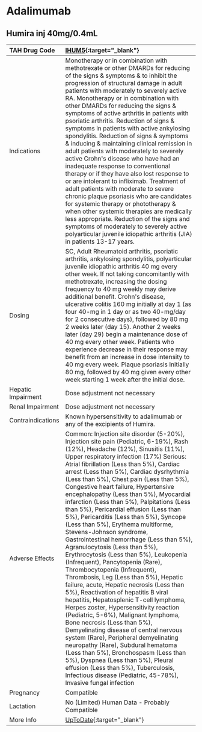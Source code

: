 # Adalimumab

## Humira inj 40mg/0.4mL

| TAH Drug Code      | [IHUM5](https://www.tahsda.org.tw/drugs/hissearch.php?drug_code=IHUM5){:target="_blank"}                                                                                                                                                                                                                                                                                                                                                                                                                                                                                                                                                                                                                                                                                                                                                                                                                                                                                                                                                                                                                                                                                                                                                                                                                                                                                            |
|:-------------------|:------------------------------------------------------------------------------------------------------------------------------------------------------------------------------------------------------------------------------------------------------------------------------------------------------------------------------------------------------------------------------------------------------------------------------------------------------------------------------------------------------------------------------------------------------------------------------------------------------------------------------------------------------------------------------------------------------------------------------------------------------------------------------------------------------------------------------------------------------------------------------------------------------------------------------------------------------------------------------------------------------------------------------------------------------------------------------------------------------------------------------------------------------------------------------------------------------------------------------------------------------------------------------------------------------------------------------------------------------------------------------------|
| Indications        | Monotherapy or in combination with methotrexate or other DMARDs for reducing of the signs & symptoms & to inhibit the progression of structural damage in adult patients with moderately to severely active RA. Monotherapy or in combination with other DMARDs for reducing the signs & symptoms of active arthritis in patients with psoriatic arthritis. Reduction of signs & symptoms in patients with active ankylosing spondylitis. Reduction of signs & symptoms & inducing & maintaining clinical remission in adult patients with moderately to severely active Crohn's disease who have had an inadequate response to conventional therapy or if they have also lost response to or are intolerant to infliximab. Treatment of adult patients with moderate to severe chronic plaque psoriasis who are candidates for systemic therapy or phototherapy & when other systemic therapies are medically less appropriate. Reduction of the signs and symptoms of moderately to severely active polyarticular juvenile idiopathic arthritis (JIA) in patients 13-17 years.                                                                                                                                                                                                                                                                                                    |
| Dosing             | SC, Adult Rheumatoid arthritis, psoriatic arthritis, ankylosing spondylitis, polyarticular juvenile idiopathic arthritis 40 mg every other week. If not taking concomitantly with methotrexate, increasing the dosing frequency to 40 mg weekly may derive additional benefit. Crohn's disease, ulcerative colitis 160 mg initially at day 1 (as four 40-mg in 1 day or as two 40-mg/day for 2 consecutive days), followed by 80 mg 2 weeks later (day 15). Another 2 weeks later (day 29) begin a maintenance dose of 40 mg every other week. Patients who experience decrease in their response may benefit from an increase in dose intensity to 40 mg every week. Plaque psoriasis Initially 80 mg, followed by 40 mg given every other week starting 1 week after the initial dose.                                                                                                                                                                                                                                                                                                                                                                                                                                                                                                                                                                                            |
| Hepatic Impairment | Dose adjustment not necessary                                                                                                                                                                                                                                                                                                                                                                                                                                                                                                                                                                                                                                                                                                                                                                                                                                                                                                                                                                                                                                                                                                                                                                                                                                                                                                                                                       |
| Renal Impairment   | Dose adjustment not necessary                                                                                                                                                                                                                                                                                                                                                                                                                                                                                                                                                                                                                                                                                                                                                                                                                                                                                                                                                                                                                                                                                                                                                                                                                                                                                                                                                       |
| Contraindications  | Known hypersensitivity to adalimumab or any of the excipients of Humira.                                                                                                                                                                                                                                                                                                                                                                                                                                                                                                                                                                                                                                                                                                                                                                                                                                                                                                                                                                                                                                                                                                                                                                                                                                                                                                            |
| Adverse Effects    | Common: Injection site disorder (5-20%), Injection site pain (Pediatric, 6-19%), Rash (12%), Headache (12%), Sinusitis (11%), Upper respiratory infection (17%) Serious: Atrial fibrillation (Less than 5%), Cardiac arrest (Less than 5%), Cardiac dysrhythmia (Less than 5%), Chest pain (Less than 5%), Congestive heart failure, Hypertensive encephalopathy (Less than 5%), Myocardial infarction (Less than 5%), Palpitations (Less than 5%), Pericardial effusion (Less than 5%), Pericarditis (Less than 5%), Syncope (Less than 5%), Erythema multiforme, Stevens-Johnson syndrome, Gastrointestinal hemorrhage (Less than 5%), Agranulocytosis (Less than 5%), Erythrocytosis (Less than 5%), Leukopenia (Infrequent), Pancytopenia (Rare), Thrombocytopenia (Infrequent), Thrombosis, Leg (Less than 5%), Hepatic failure, acute, Hepatic necrosis (Less than 5%), Reactivation of hepatitis B viral hepatitis, Hepatosplenic T-cell lymphoma, Herpes zoster, Hypersensitivity reaction (Pediatric, 5-6%), Malignant lymphoma, Bone necrosis (Less than 5%), Demyelinating disease of central nervous system (Rare), Peripheral demyelinating neuropathy (Rare), Subdural hematoma (Less than 5%), Bronchospasm (Less than 5%), Dyspnea (Less than 5%), Pleural effusion (Less than 5%), Tuberculosis, Infectious disease (Pediatric, 45-78%), Invasive fungal infection |
| Pregnancy          | Compatible                                                                                                                                                                                                                                                                                                                                                                                                                                                                                                                                                                                                                                                                                                                                                                                                                                                                                                                                                                                                                                                                                                                                                                                                                                                                                                                                                                          |
| Lactation          | No (Limited) Human Data - Probably Compatible                                                                                                                                                                                                                                                                                                                                                                                                                                                                                                                                                                                                                                                                                                                                                                                                                                                                                                                                                                                                                                                                                                                                                                                                                                                                                                                                       |
| More Info          | [UpToDate](https://www.uptodate.com/contents/adalimumab-drug-information){:target="_blank"}                                                                                                                                                                                                                                                                                                                                                                                                                                                                                                                                                                                                                                                                                                                                                                                                                                                                                                                                                                                                                                                                                                                                                                                                                                                                                         |

